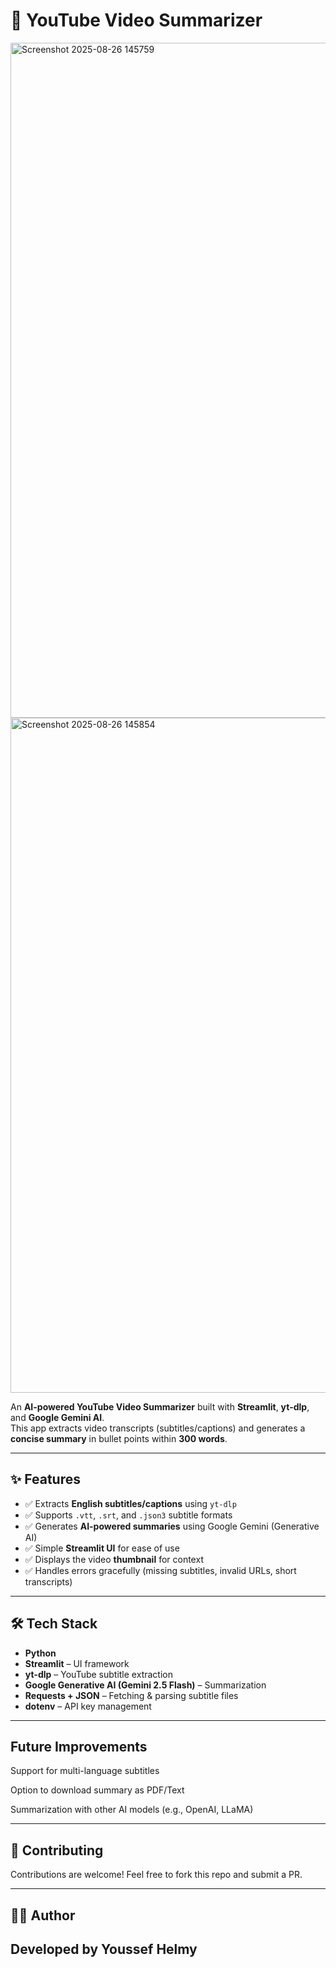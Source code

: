 # 🎥 YouTube Video Summarizer  
<img width="1920" height="1080" alt="Screenshot 2025-08-26 145759" src="https://github.com/user-attachments/assets/254133e8-b796-4c19-a6d3-3c64eeae2e00" />
<img width="1920" height="1080" alt="Screenshot 2025-08-26 145854" src="https://github.com/user-attachments/assets/558ca190-79b2-474f-a34e-e77dd21662ef" />



An **AI-powered YouTube Video Summarizer** built with **Streamlit**, **yt-dlp**, and **Google Gemini AI**.  
This app extracts video transcripts (subtitles/captions) and generates a **concise summary** in bullet points within **300 words**.  

---

## ✨ Features  
- ✅ Extracts **English subtitles/captions** using `yt-dlp`  
- ✅ Supports `.vtt`, `.srt`, and `.json3` subtitle formats  
- ✅ Generates **AI-powered summaries** using Google Gemini (Generative AI)  
- ✅ Simple **Streamlit UI** for ease of use  
- ✅ Displays the video **thumbnail** for context  
- ✅ Handles errors gracefully (missing subtitles, invalid URLs, short transcripts)  

---

## 🛠️ Tech Stack  
- **Python**  
- **Streamlit** – UI framework  
- **yt-dlp** – YouTube subtitle extraction  
- **Google Generative AI (Gemini 2.5 Flash)** – Summarization  
- **Requests + JSON** – Fetching & parsing subtitle files  
- **dotenv** – API key management  

---


## Future Improvements

Support for multi-language subtitles

Option to download summary as PDF/Text

Summarization with other AI models (e.g., OpenAI, LLaMA)

---
## 🤝 Contributing

Contributions are welcome! Feel free to fork this repo and submit a PR.

---

## 👨‍💻 Author

Developed by Youssef Helmy
---

